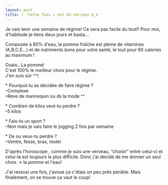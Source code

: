 ```yaml
---
layout: post
title: ! 'Cette fois c est du sérieux è_é '
---
```


<p>Je vais tenir une semaine de régime! Ce sera pas facile du tout!! Pour moi, d&#39;habitude je tiens deux jours et basta&#8230;</p>
<p>Composée à 80% d&#39;eau, la pomme fraîche est pleine de vitamines (A,B,C,E&#8230;) et de nutriments bons pour votre santé, le tout pour 60 calories au maximum !</p>
<p>Ouais&#8230;La pomme!<br />C&#39;est 100% le meilleur choix pour le régime.<br />J&#39;en suis sûr ^^!</p>
<p>* Pourquoi tu as décidée de faire régime ?<br />&#8211;Complexe<br />&#8211;Reve de mannequin ou ds la mode ^^</p>
<p>* Combien de kilos veut-tu perdre ?<br />&#8211;5 kilos</p>
<p>* Fais-tu un sport ?<br />&#8211;Non mais je vais faire le jogging 2 fois par semaine</p>
<p>* De ou veux-tu perdre ?<br />&#8211;Ventre, fesse, bras, molet</p>
<p>D&#39;après l&#39;horoscope , comme je suis une verseau, &#8220;choisir&#8221; entre celui-ci et celui-la est toujours la plus difficile. Donc j&#39;ai decidé de me donner un seul choix -&gt; la pomme et l&#39;eau!</p>
<p>J&#39;ai ressusi une fois, j&#39;avoue ça c&#39;étais un peu près pénible. Mais finalement, on se trouve ça vaut le coup!</p>
